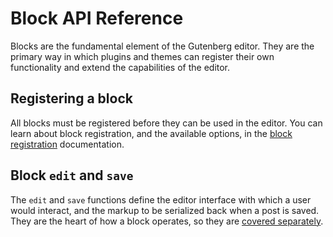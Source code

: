 # Block API Reference

Blocks are the fundamental element of the Gutenberg editor. They are the primary way in which plugins and themes can register their own functionality and extend the capabilities of the editor.

## Registering a block

All blocks must be registered before they can be used in the editor. You can learn about block registration, and the available options, in the [block registration](../../docs/designers-developers/developers/block-api/block-registration.md) documentation.

## Block `edit` and `save`

The `edit` and `save` functions define the editor interface with which a user would interact, and the markup to be serialized back when a post is saved. They are the heart of how a block operates, so they are [covered separately](../../docs/designers-developers/developers/block-api/block-edit-save.md).
